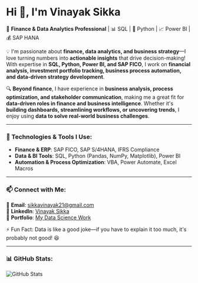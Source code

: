 # Hi 👋, I'm Vinayak Sikka  

🚀 **Finance & Data Analytics Professional** | 📊 SQL | 🐍 Python | 📈 Power BI | 💰 SAP HANA 

💡 I'm passionate about **finance, data analytics, and business strategy**—I love turning numbers into **actionable insights** that drive decision-making! With expertise in **SQL, Python, Power BI, and SAP FICO**, I work on **financial analysis, investment portfolio tracking, business process automation, and data-driven strategy development**.

🔍 **Beyond finance**, I have experience in **business analysis, process optimization, and stakeholder communication**, making me a great fit for **data-driven roles in finance and business intelligence**. Whether it's **building dashboards, streamlining workflows, or uncovering trends**, I enjoy using **data to solve real-world business challenges**. 

--- 

### 🔧 Technologies & Tools I Use:
- **Finance & ERP**: SAP FICO, SAP S/4HANA, IFRS Compliance  
- **Data & BI Tools**: SQL, Python (Pandas, NumPy, Matplotlib), Power BI  
- **Automation & Process Optimization**: VBA, Power Automate, Excel Macros  

---

### 📫 Connect with Me:
📩 **Email**: [sikkavinayak21@gmail.com](mailto:sikkavinayak21@gmail.com)  
🔗 **LinkedIn**: [Vinayak Sikka](https://www.linkedin.com/in/vinayak-sikka)  
🔗 **Portfolio**: [My Data Science Work](https://www.datascienceportfol.io/SikkaVinayak)   

⚡ Fun Fact: Data is like a good joke—if you have to explain it too much, it's probably not good! 😆 

---

### 📊 GitHub Stats:
![GitHub Stats](https://github-readme-stats.vercel.app/api?username=sikkavinayak&show_icons=true&theme=radical)
